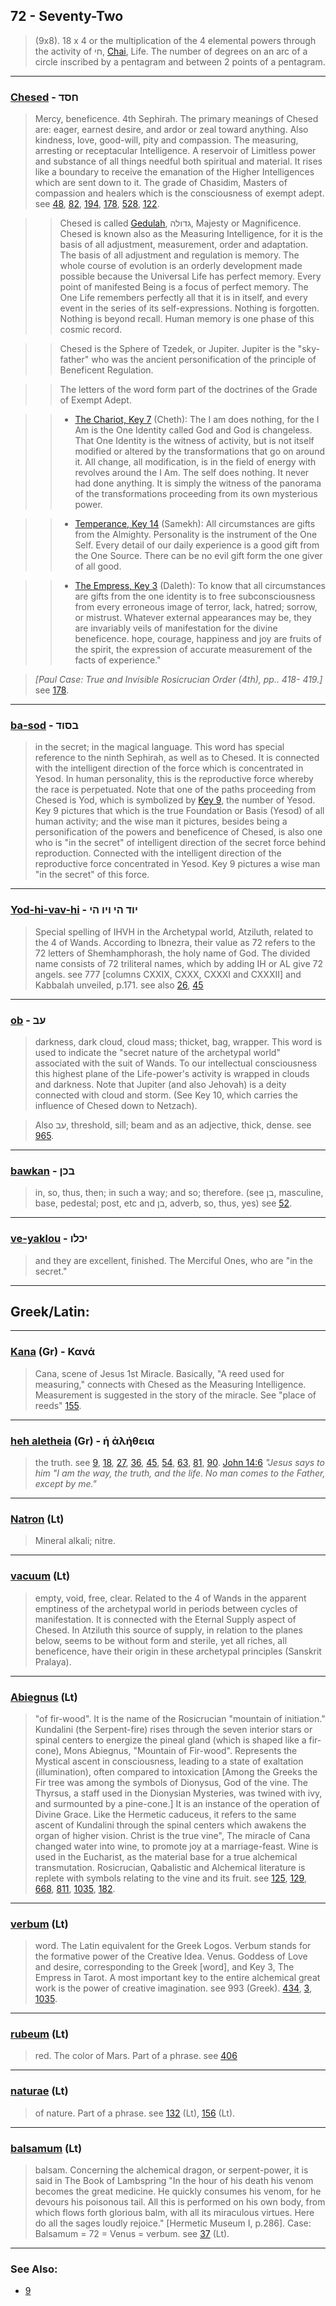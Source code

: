## 72 - Seventy-Two
> (9x8). 18 x 4 or the multiplication of the 4 elemental powers through the activity of חי, [Chai](/keys/IH), Life. The number of degrees on an arc of a circle inscribed by a pentagram and between 2 points of a pentagram.

---

### [Chesed](/keys/ChSD) - חסד
> Mercy, beneficence. 4th Sephirah. The primary meanings of Chesed are: eager, earnest desire, and ardor or zeal toward anything. Also kindness, love, good-will, pity and compassion. The measuring, arresting or receptacular Intelligence. A reservoir of Limitless power and substance of all things needful both spiritual and material. It rises like a boundary to receive the emanation of the Higher Intelligences which are sent down to it. The grade of Chasidim, Masters of compassion and healers which is the consciousness of exempt adept. see [48](48), [82](82), [194](194), [178](178), [528](528), [122](122).

> > Chesed is called [Gedulah](/keys/GDVLH), גדולה, Majesty or Magnificence. Chesed is known also as the Measuring Intelligence, for it is the basis of all adjustment, measurement, order and adaptation. The basis of all adjustment and regulation is memory. The whole course of evolution is an orderly development made possible because the Universal Life has perfect memory. Every point of manifested Being is a focus of perfect memory. The One Life remembers perfectly all that it is in itself, and every event in the series of its self-expressions. Nothing is forgotten. Nothing is beyond recall. Human memory is one phase of this cosmic record.

> > Chesed is the Sphere of Tzedek, or Jupiter. Jupiter is the "sky-father" who was the ancient personification of the principle of Beneficent Regulation.

> > The letters of the word form part of the doctrines of the Grade of Exempt Adept.

> > - [The Chariot, Key 7](7) (Cheth): The I am does nothing, for the I Am is the One Identity called God and God is changeless. That One Identity is the witness of activity, but is not itself modified or altered by the transformations that go on around it. All change, all modification, is in the field of energy with revolves around the I Am. The self does nothing. It never had done anything. It is simply the witness of the panorama of the transformations proceeding from its own mysterious power.

> > - [Temperance, Key 14](14) (Samekh): All circumstances are gifts from the Almighty. Personality is the instrument of the One Self. Every detail of our daily experience is a good gift from the One Source. There can be no evil gift form the one giver of all good.

> > - [The Empress, Key 3](3) (Daleth): To know that all circumstances are gifts from the one identity is to free subconsciousness from every erroneous image of terror, lack, hatred; sorrow, or mistrust. Whatever external appearances may be, they are invariably veils of manifestation for the divine beneficence. hope, courage, happiness and joy are fruits of the spirit, the expression of accurate measurement of the facts of experience."

> *[Paul Case: True and Invisible Rosicrucian Order (4th), pp.. 418- 419.]* see [178](178).

---

### [ba-sod](/keys/BSVD) - בסוד
> in the secret; in the magical language. This word has special reference to the ninth Sephirah, as well as to Chesed. It is connected with the intelligent direction of the force which is concentrated in Yesod. In human personality, this is the reproductive force whereby the race is perpetuated. Note that one of the paths proceeding from Chesed is Yod, which is symbolized by [Key 9](9), the number of Yesod. Key 9 pictures that which is the true Foundation or Basis (Yesod) of all human activity; and the wise man it pictures, besides being a personification of the powers and beneficence of Chesed, is also one who is "in the secret" of intelligent direction of the secret force behind reproduction. Connected with the intelligent direction of the reproductive force concentrated in Yesod. Key 9 pictures a wise man "in the secret" of this force.

---

### [Yod-hi-vav-hi](/keys/IVD.HI.VIV.HI) - יוד הי ויו הי
> Special spelling of IHVH in the Archetypal world, Atziluth, related to the 4 of Wands. According to Ibnezra, their value as 72 refers to the 72 letters of Shemhamphorash, the holy name of God. The divided name consists of 72 triliteral names, which by adding IH or AL give 72 angels. see 777 [columns CXXIX, CXXX, CXXXI and CXXXII] and Kabbalah unveiled, p.171. see also [26](26), [45](45)

---

### [ob](/keys/OB) - עב
> darkness, dark cloud, cloud mass; thicket, bag, wrapper. This word is used to indicate the "secret nature of the archetypal world" associated with the suit of Wands. To our intellectual consciousness this highest plane of the Life-power's activity is wrapped in clouds and darkness. Note that Jupiter (and also Jehovah) is a deity connected with cloud and storm. (See Key 10, which carries the influence of Chesed down to Netzach).

> Also עב, threshold, sill; beam and as an adjective, thick, dense. see [965](965).

---

### [bawkan](/keys/BKN) - בכן
> in, so, thus, then; in such a way; and so; therefore. (see בן, masculine, base, pedestal; post, etc and בן, adverb, so, thus, yes) see [52](52).

---

### [ve-yaklou](/keys/VIKLV) - יכלו
> and they are excellent, finished. The Merciful Ones, who are "in the secret."

---

## Greek/Latin:

---

### [Kana](/greek?word=kana) (Gr) - Κανά
> Cana, scene of Jesus 1st Miracle. Basically, "A reed used for measuring," connects with Chesed as the Measuring Intelligence. Measurement is suggested in the story of the miracle. See "place of reeds" [155](155).

---

### [heh aletheia](/greek?word=h+alhtheia) (Gr) - ἡ ἀλήθεια
> the truth. see [9](9), [18](18), [27](27), [36](36), [45](45), [54](54), [63](63), [81](81), [90](90). [John 14:6](http://biblehub.com/john/14-6.htm) *"Jesus says to him "I am the way, the truth, and the life. No man comes to the Father, except by me."*

---

### [Natron](/latin?word=Natron) (Lt)
> Mineral alkali; nitre.

---

### [vacuum](/latin?word=vacuum) (Lt)
> empty, void, free, clear. Related to the 4 of Wands in the apparent emptiness of the archetypal world in periods between cycles of manifestation. It is connected with the Eternal Supply aspect of Chesed. In Atziluth this source of supply, in relation to the planes below, seems to be without form and sterile, yet all riches, all beneficence, have their origin in these archetypal principles (Sanskrit Pralaya).

---

### [Abiegnus](/latin?word=Abiegnus) (Lt)
> "of fir-wood". It is the name of the Rosicrucian "mountain of initiation." Kundalini (the Serpent-fire) rises through the seven interior stars or spinal centers to energize the pineal gland (which is shaped like a fir-cone), Mons Abiegnus, "Mountain of Fir-wood". Represents the Mystical ascent in consciousness, leading to a state of exaltation (illumination), often compared to intoxication [Among the Greeks the Fir tree was among the symbols of Dionysus, God of the vine. The Thyrsus, a staff used in the Dionysian Mysteries, was twined with ivy, and surmounted by a pine-cone.] It is an instance of the operation of Divine Grace. Like the Hermetic caduceus, it refers to the same ascent of Kundalini through the spinal centers which awakens the organ of higher vision. Christ is the true vine", The miracle of Cana changed water into wine, to promote joy at a marriage-feast. Wine is used in the Eucharist, as the material base for a true alchemical transmutation. Rosicrucian, Qabalistic and Alchemical literature is replete with symbols relating to the vine and its fruit. see [125](125), [129](129), [668](668), [811](811), [1035](1035), [182](182).

---

### [verbum](/latin?word=verbum) (Lt)
> word. The Latin equivalent for the Greek Logos. Verbum stands for the formative power of the Creative Idea. Venus. Goddess of Love and desire, corresponding to the Greek [word], and Key 3, The Empress in Tarot. A most important key to the entire alchemical great work is the power of creative imagination. see 993 (Greek). [434](434), [3](3), [1035](1035).

---

### [rubeum](/latin?word=rubeum) (Lt)
> red. The color of Mars. Part of a phrase. see [406](406)

---

### [naturae](/latin?word=naturae) (Lt)
> of nature. Part of a phrase. see [132](132) (Lt), [156](156) (Lt).

---

### [balsamum](/latin?word=balsamum) (Lt)
> balsam. Concerning the alchemical dragon, or serpent-power, it is said in The Book of Lambspring "In the hour of his death his venom becomes the great medicine. He quickly consumes his venom, for he devours his poisonous tail. All this is performed on his own body, from which flows forth glorious balm, with all its miraculous virtues. Here do all the sages loudly rejoice." [Hermetic Museum I, p.286]. Case: Balsamum = 72 = Venus = verbum. see [37](37) (Lt).

---

### See Also:

- [9](9)
